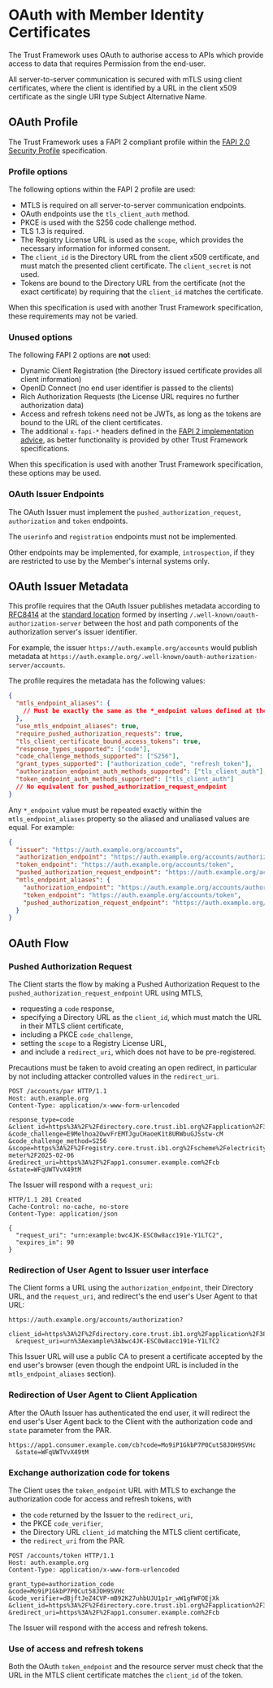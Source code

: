 # OAuth with Member Identity Certificates

The Trust Framework uses OAuth to authorise access to APIs which provide access to data that requires Permission from the end-user.

All server-to-server communication is secured with mTLS using client certificates, where the client is identified by a URL in the client x509 certificate as the single URI type Subject Alternative Name.

## OAuth Profile

The Trust Framework uses a FAPI 2 compliant profile within the [FAPI 2.0 Security Profile](https://openid.net/specs/fapi-security-profile-2_0-final.html) specification.

### Profile options

The following options within the FAPI 2 profile are used:

 * MTLS is required on all server-to-server communication endpoints.
 * OAuth endpoints use the `tls_client_auth` method.
 * PKCE is used with the S256 code challenge method.
 * TLS 1.3 is required.
 * The Registry License URL is used as the `scope`, which provides the necessary information for informed consent.
 * The `client_id` is the Directory URL from the client x509 certificate, and must match the presented client certificate. The `client_secret` is not used.
 * Tokens are bound to the Directory URL from the certificate (not the exact certificate) by requiring that the `client_id` matches the certificate.

When this specification is used with another Trust Framework specification, these requirements may not be varied.

### Unused options

The following FAPI 2 options are **not** used:

 * Dynamic Client Registration (the Directory issued certificate provides all client information)
 * OpenID Connect (no end user identifier is passed to the clients)
 * Rich Authorization Requests (the License URL requires no further authorization data)
 * Access and refresh tokens need not be JWTs, as long as the tokens are bound to the URL of the client certificates.
 * The additional `x-fapi-*` headers defined in the [FAPI 2 implementation advice](https://openid.bitbucket.io/fapi/fapi-2_0-implementation_advice.html), as better functionality is provided by other Trust Framework specifications.

When this specification is used with another Trust Framework specification, these options may be used.

### OAuth Issuer Endpoints

The OAuth Issuer must implement the `pushed_authorization_request`, `authorization` and `token` endpoints.

The `userinfo` and `registration` endpoints must not be implemented.

Other endpoints may be implemented, for example, `introspection`, if they are restricted to use by the Member's internal systems only.

## OAuth Issuer Metadata

This profile requires that the OAuth Issuer publishes metadata according to [RFC8414](https://www.rfc-editor.org/rfc/rfc8414.html) at the [standard location](https://www.rfc-editor.org/rfc/rfc8414.html#section-3) formed by inserting `/.well-known/oauth-authorization-server` between the host and path components of the authorization server's issuer identifier.

For example, the issuer `https://auth.example.org/accounts` would publish metadata at `https://auth.example.org/.well-known/oauth-authorization-server/accounts`.

The profile requires the metadata has the following values:

``` json
{
  "mtls_endpoint_aliases": {
    // Must be exactly the same as the *_endpoint values defined at the top level
  },
  "use_mtls_endpoint_aliases": true,
  "require_pushed_authorization_requests": true,
  "tls_client_certificate_bound_access_tokens": true,
  "response_types_supported": ["code"],
  "code_challenge_methods_supported": ["S256"],
  "grant_types_supported": ["authorization_code", "refresh_token"],
  "authorization_endpoint_auth_methods_supported": ["tls_client_auth"],
  "token_endpoint_auth_methods_supported": ["tls_client_auth"]
  // No equivalent for pushed_authorization_request_endpoint
}
```

Any `*_endpoint` value must be repeated exactly within the `mtls_endpoint_aliases` property so the aliased and unaliased values are equal. For example:

``` json
{
  "issuer": "https://auth.example.org/accounts",
  "authorization_endpoint": "https://auth.example.org/accounts/authorization",
  "token_endpoint": "https://auth.example.org/accounts/token",
  "pushed_authorization_request_endpoint": "https://auth.example.org/accounts/par",
  "mtls_endpoint_aliases": {
    "authorization_endpoint": "https://auth.example.org/accounts/authorization",
    "token_endpoint": "https://auth.example.org/accounts/token",
    "pushed_authorization_request_endpoint": "https://auth.example.org/accounts/par"
  }
}
```

## OAuth Flow

### Pushed Authorization Request

The Client starts the flow by making a Pushed Authorization Request to the `pushed_authorization_request_endpoint` URL using MTLS,

 * requesting a `code` response,
 * specifying a Directory URL as the `client_id`, which must match the URL in their MTLS client certificate,
 * including a PKCE `code_challenge`,
 * setting the `scope` to a Registry License URL,
 * and include a `redirect_uri`, which does not have to be pre-registered.
 
Precautions must be taken to avoid creating an open redirect, in particular by not including attacker controlled values in the `redirect_uri`.

```
POST /accounts/par HTTP/1.1
Host: auth.example.org
Content-Type: application/x-www-form-urlencoded

response_type=code
&client_id=https%3A%2F%2Fdirectory.core.trust.ib1.org%2Fapplication%2F38328a78
&code_challenge=E9Melhoa2OwvFrEMTJguCHaoeK1t8URWbuGJSstw-cM
&code_challenge_method=S256
&scope=https%3A%2F%2Fregistry.core.trust.ib1.org%2Fscheme%2Felectricity%2Flicense%2Fsmart-meter%2F2025-02-06
&redirect_uri=https%3A%2F%2Fapp1.consumer.example.com%2Fcb
&state=WFqUWTVvX49tM
```

The Issuer will respond with a `request_uri`:

```
HTTP/1.1 201 Created
Cache-Control: no-cache, no-store
Content-Type: application/json

{
  "request_uri": "urn:example:bwc4JK-ESC0w8acc191e-Y1LTC2",
  "expires_in": 90
}
```

### Redirection of User Agent to Issuer user interface

The Client forms a URL using the `authorization_endpoint`, their Directory URL, and the `request_uri`, and redirect's the end user's User Agent to that URL:

```
https://auth.example.org/accounts/authorization?
  client_id=https%3A%2F%2Fdirectory.core.trust.ib1.org%2Fapplication%2F38328a78
  &request_uri=urn%3Aexample%3Abwc4JK-ESC0w8acc191e-Y1LTC2
```

This Issuer URL will use a public CA to present a certificate accepted by the end user's browser (even though the endpoint URL is included in the `mtls_endpoint_aliases` section).

### Redirection of User Agent to Client Application

After the OAuth Issuer has authenticated the end user, it will redirect the end user's User Agent back to the Client with the authorization code and `state` parameter from the PAR.

```
https://app1.consumer.example.com/cb?code=Mo9iP1GkbP7P0Cut58JOH9SVHc
  &state=WFqUWTVvX49tM
```

### Exchange authorization code for tokens

The Client uses the `token_endpoint` URL with MTLS to exchange the authorization code for access and refresh tokens, with

 * the `code` returned by the Issuer to the `redirect_uri`,
 * the PKCE `code_verifier`,
 * the Directory URL `client_id` matching the MTLS client certificate,
 * the `redirect_uri` from the PAR.

```
POST /accounts/token HTTP/1.1
Host: auth.example.org
Content-Type: application/x-www-form-urlencoded

grant_type=authorization_code
&code=Mo9iP1GkbP7P0Cut58JOH9SVHc
&code_verifier=dBjftJeZ4CVP-mB92K27uhbUJU1p1r_wW1gFWFOEjXk
&client_id=https%3A%2F%2Fdirectory.core.trust.ib1.org%2Fapplication%2F38328a78
&redirect_uri=https%3A%2F%2Fapp1.consumer.example.com%2Fcb
```

The Issuer will respond with the access and refresh tokens.

### Use of access and refresh tokens

Both the OAuth `token_endpoint` and the resource server must check that the URL in the MTLS client certificate matches the `client_id` of the token.

